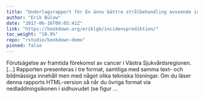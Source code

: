 ```yaml
---
title: "Underlagsrapport för En ännu bättre strålbehandling avseende incidens och prevalens av cancer i Västra Sjukvårdsregionen 2016-2030"
author: "Erik Bülow"
date: "2017-06-16T09:05:41Z"
link: "https://bookdown.org/eriklgb/incidensprediktion/"
toc_weight: "10.9%"
repo: "rstudio/bookdown-demo"
pinned: false
---
```


Förutsägelse av framtida förekomst av cancer i Västra Sjukvårdsregionen. [...] Rapporten presenteras i tre format, samtliga med samma text- och bildmässiga innehåll men med något olika tekniska lösningar. Om du läser denna rapports HTML-version så når du övriga format via nedladdningsikonen i sidhuvudet (se figur ...
